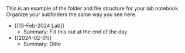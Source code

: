 This is an example of the folder and file structure for your lab notebook.  Organize your subfolders the same way you see here.

* [[13-Feb-2024 Lab]]
	* Summary: Fill this out at the end of the day
* [[2024-02-01]]
	* Summary: Ditto
